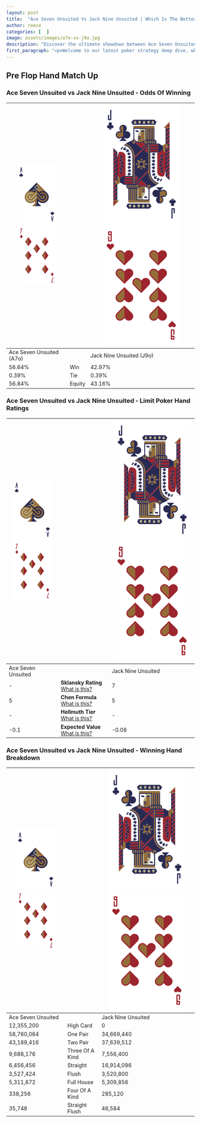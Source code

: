 ```yaml
---
layout: post
title:  "Ace Seven Unsuited Vs Jack Nine Unsuited | Which Is The Better Hand In Poker? A Complete Guide"
author: reece
categories: [  ]
image: assets/images/a7o-vs-j9o.jpg
description: "Discover the ultimate showdown between Ace Seven Unsuited and Jack Nine Unsuited in poker! Uncover the odds, strategies, and scenarios where one hand triumphs over the other. Get ready to up your poker game with this thrilling analysis."
first_paragraph: "<p>Welcome to our latest poker strategy deep dive, where we're pitting two distinct hands against each other in a high-stakes showdown: Ace Seven Unsuited vs Jack Nine Unsuited.</p><p>In the dynamic world of poker, every decision counts, and knowing which hand holds the upper hand is key to your success at the table.</p><p>In this article, we'll dissect these two hands, explore the scenarios where one dominates the other, and equip you with the knowledge to make strategic choices that can tip the odds in your favor.</p><p>Get ready to unravel the intriguing dynamics of these poker hands and elevate your game to new heights.</p>"
---
```




[comment]: # (sp0)

## Pre Flop Hand Match Up

<div class="table hand-ratings" markdown="1"> 



### Ace Seven Unsuited vs Jack Nine Unsuited - Odds Of Winning


    
| ![image info](assets/images/hand1/A.png) ![image info](assets/images/hand1/7o.png) |  | ![image info](assets/images/hand2/J.png) ![image info](assets/images/hand2/9o.png) |
| -------- | -------- | -------- |
| Ace Seven Unsuited (A7o) |  | Jack Nine Unsuited (J9o) |
| 56.64% | Win | 42.97% |
| 0.39% | Tie | 0.39% |
| 56.84% | Equity | 43.16% |




[comment]: # (sp1)



### Ace Seven Unsuited vs Jack Nine Unsuited - Limit Poker Hand Ratings


    
| ![image info](assets/images/hand1/A.png) ![image info](assets/images/hand1/7o.png) |  | ![image info](assets/images/hand2/J.png) ![image info](assets/images/hand2/9o.png) |
| -------- | -------- | -------- |
| Ace Seven Unsuited |  | Jack Nine Unsuited |
| - | **Sklansky Rating** [What is this?](/sklansky-rating-explained) | 7 |
| 5 | **Chen Formula** [What is this?](/chen-formula-explained) | 5 |
| - | **Hellmuth Tier** [What is this?](/Hellmuth-tier-explained) | - |
| -0.1 | **Expected Value** [What is this?](/expected-value-explained) | -0.08 |




[comment]: # (sp2)



### Ace Seven Unsuited vs Jack Nine Unsuited - Winning Hand Breakdown


    
| ![image info](assets/images/hand1/A.png) ![image info](assets/images/hand1/7o.png) |  | ![image info](assets/images/hand2/J.png) ![image info](assets/images/hand2/9o.png) |
| -------- | -------- | -------- |
| Ace Seven Unsuited |  | Jack Nine Unsuited |
| 12,355,200 | High Card | 0 |
| 58,760,064 | One Pair | 34,669,440 |
| 43,189,416 | Two Pair | 37,639,512 |
| 9,688,176 | Three Of A Kind | 7,556,400 |
| 6,456,456 | Straight | 16,914,096 |
| 3,527,424 | Flush | 3,520,800 |
| 5,311,872 | Full House | 5,309,856 |
| 338,256 | Four Of A Kind | 285,120 |
| 35,748 | Straight Flush | 46,584 |




[comment]: # (sp3)



</div>

[comment]: # (sp4)



[comment]: # (sp5)

